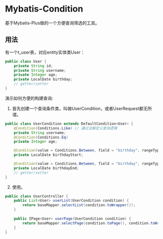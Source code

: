 # Mybatis-Condition
基于Mybatis-Plus做的一个方便查询筛选的工具。

## 用法
有一个t_user表，对应entity实体类User：
```java
public class User {
    private String id;
    private String username;
    private Integer age;
    private LocalDate birthday;
    // getter/setter
}
```
演示如何方便的构建查询:
1. 首先创建一个查询条件类，叫做UserCondition，或者UserRequest都无所谓。
```java
public class UserCondition extends DefaultCondition<User> {
    @Condition(Conditions.Like) // 通过注解定义查询逻辑
    private String username;
    @Condition(Conditions.Eq)
    private Integer age;

    @Condition(value = Conditions.Between, field = "birthday", rangeType = RangeType.START)
    private LocalDate birthdayStart;

    @Condition(value = Conditions.Between, field = "birthday", rangeType = RangeType.END)
    private LocalDate birthdayEnd;
    // getter/setter
}
```
2. 使用。
```java
public class UserController {
    public List<User> userList(UserCondition condition) {
        return baseMapper.selectList(condition.toWrapper());
    }
    
    public IPage<User> userPage(UserCondition condition) {
        return baseMapper.selectPage(condition.toPage(), condition.toWrapper);
    }
}
```

